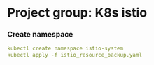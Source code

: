 # Project group: K8s istio


### Create namespace
```yaml
kubectl create namespace istio-system
kubectl apply -f istio_resource_backup.yaml
```
